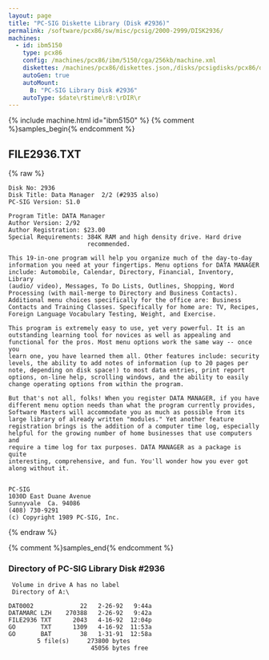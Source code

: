 ```yaml
---
layout: page
title: "PC-SIG Diskette Library (Disk #2936)"
permalink: /software/pcx86/sw/misc/pcsig/2000-2999/DISK2936/
machines:
  - id: ibm5150
    type: pcx86
    config: /machines/pcx86/ibm/5150/cga/256kb/machine.xml
    diskettes: /machines/pcx86/diskettes.json,/disks/pcsigdisks/pcx86/diskettes.json
    autoGen: true
    autoMount:
      B: "PC-SIG Library Disk #2936"
    autoType: $date\r$time\rB:\rDIR\r
---
```


{% include machine.html id="ibm5150" %}
{% comment %}samples_begin{% endcomment %}

## FILE2936.TXT

{% raw %}
```
Disk No: 2936
Disk Title: Data Manager  2/2 (#2935 also)
PC-SIG Version: S1.0

Program Title: DATA Manager
Author Version: 2/92
Author Registration: $23.00
Special Requirements: 384K RAM and high density drive. Hard drive
                      recommended.

This 19-in-one program will help you organize much of the day-to-day
information you need at your fingertips. Menu options for DATA MANAGER
include: Automobile, Calendar, Directory, Financial, Inventory, Library
(audio/ video), Messages, To Do Lists, Outlines, Shopping, Word
Processing (with mail-merge to Directory and Business Contacts).
Additional menu choices specifically for the office are: Business
Contacts and Training Classes. Specifically for home are: TV, Recipes,
Foreign Language Vocabulary Testing, Weight, and Exercise.

This program is extremely easy to use, yet very powerful. It is an
outstanding learning tool for novices as well as appealing and
functional for the pros. Most menu options work the same way -- once you
learn one, you have learned them all. Other features include: security
levels, the ability to add notes of information (up to 20 pages per
note, depending on disk space!) to most data entries, print report
options, on-line help, scrolling windows, and the ability to easily
change operating options from within the program.

But that's not all, folks! When you register DATA MANAGER, if you have
different menu option needs than what the program currently provides,
Software Masters will accommodate you as much as possible from its
large library of already written "modules." Yet another feature
registration brings is the addition of a computer time log, especially
helpful for the growing number of home businesses that use computers and
require a time log for tax purposes. DATA MANAGER as a package is quite
interesting, comprehensive, and fun. You'll wonder how you ever got
along without it.


PC-SIG
1030D East Duane Avenue
Sunnyvale  Ca. 94086
(408) 730-9291
(c) Copyright 1989 PC-SIG, Inc.
```
{% endraw %}

{% comment %}samples_end{% endcomment %}

### Directory of PC-SIG Library Disk #2936

     Volume in drive A has no label
     Directory of A:\

    DAT0002             22   2-26-92   9:44a
    DATAMARC LZH    270388   2-26-92   9:42a
    FILE2936 TXT      2043   4-16-92  12:04p
    GO       TXT      1309   4-16-92  11:53a
    GO       BAT        38   1-31-91  12:58a
            5 file(s)     273800 bytes
                           45056 bytes free
